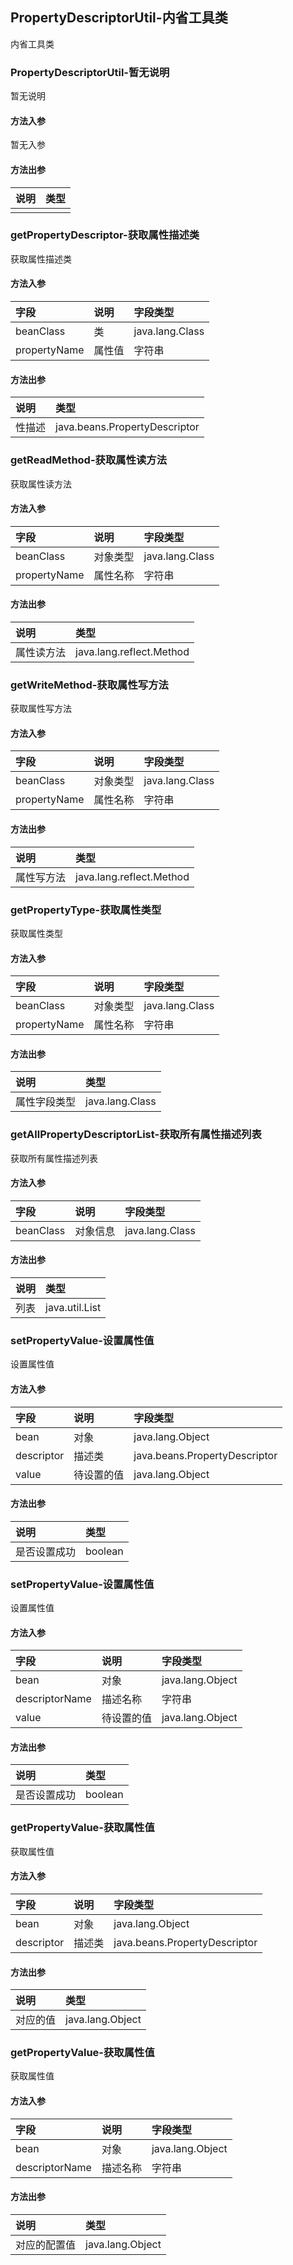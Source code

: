 ## PropertyDescriptorUtil-内省工具类

内省工具类

### PropertyDescriptorUtil-暂无说明

暂无说明

#### 方法入参

暂无入参

#### 方法出参

| 说明 | 类型 |
|:---|:---|
|  |  |

### getPropertyDescriptor-获取属性描述类

获取属性描述类

#### 方法入参

| 字段 | 说明 | 字段类型 |
|:---|:---|:---|
| beanClass | 类 | java.lang.Class |
| propertyName | 属性值 | 字符串 |

#### 方法出参

| 说明 | 类型 |
|:---|:---|
| 性描述 | java.beans.PropertyDescriptor |

### getReadMethod-获取属性读方法

获取属性读方法

#### 方法入参

| 字段 | 说明 | 字段类型 |
|:---|:---|:---|
| beanClass | 对象类型 | java.lang.Class |
| propertyName | 属性名称 | 字符串 |

#### 方法出参

| 说明 | 类型 |
|:---|:---|
| 属性读方法 | java.lang.reflect.Method |

### getWriteMethod-获取属性写方法

获取属性写方法

#### 方法入参

| 字段 | 说明 | 字段类型 |
|:---|:---|:---|
| beanClass | 对象类型 | java.lang.Class |
| propertyName | 属性名称 | 字符串 |

#### 方法出参

| 说明 | 类型 |
|:---|:---|
| 属性写方法 | java.lang.reflect.Method |

### getPropertyType-获取属性类型

获取属性类型

#### 方法入参

| 字段 | 说明 | 字段类型 |
|:---|:---|:---|
| beanClass | 对象类型 | java.lang.Class |
| propertyName | 属性名称 | 字符串 |

#### 方法出参

| 说明 | 类型 |
|:---|:---|
| 属性字段类型 | java.lang.Class |

### getAllPropertyDescriptorList-获取所有属性描述列表

获取所有属性描述列表

#### 方法入参

| 字段 | 说明 | 字段类型 |
|:---|:---|:---|
| beanClass | 对象信息 | java.lang.Class |

#### 方法出参

| 说明 | 类型 |
|:---|:---|
| 列表 | java.util.List |

### setPropertyValue-设置属性值

设置属性值

#### 方法入参

| 字段 | 说明 | 字段类型 |
|:---|:---|:---|
| bean | 对象 | java.lang.Object |
| descriptor | 描述类 | java.beans.PropertyDescriptor |
| value | 待设置的值 | java.lang.Object |

#### 方法出参

| 说明 | 类型 |
|:---|:---|
| 是否设置成功 | boolean |

### setPropertyValue-设置属性值

设置属性值

#### 方法入参

| 字段 | 说明 | 字段类型 |
|:---|:---|:---|
| bean | 对象 | java.lang.Object |
| descriptorName | 描述名称 | 字符串 |
| value | 待设置的值 | java.lang.Object |

#### 方法出参

| 说明 | 类型 |
|:---|:---|
| 是否设置成功 | boolean |

### getPropertyValue-获取属性值

获取属性值

#### 方法入参

| 字段 | 说明 | 字段类型 |
|:---|:---|:---|
| bean | 对象 | java.lang.Object |
| descriptor | 描述类 | java.beans.PropertyDescriptor |

#### 方法出参

| 说明 | 类型 |
|:---|:---|
| 对应的值 | java.lang.Object |

### getPropertyValue-获取属性值

获取属性值

#### 方法入参

| 字段 | 说明 | 字段类型 |
|:---|:---|:---|
| bean | 对象 | java.lang.Object |
| descriptorName | 描述名称 | 字符串 |

#### 方法出参

| 说明 | 类型 |
|:---|:---|
| 对应的配置值 | java.lang.Object |




